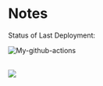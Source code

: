 # Notes


Status of Last Deployment:

![My-github-actions](https://github.com/sundoz/Notes/workflows/My-github-actions/badge.svg)

<br><img src="https://github.com/sundoz/Notes/workflows/My-github-actions/badge.svg?branch=master"></br>
